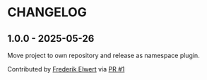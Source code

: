 CHANGELOG
=========

1.0.0 - 2025-05-26
------------------

Move project to own repository and release as namespace plugin.

Contributed by [Frederik Elwert](https://github.com/frederik-elwert) via [PR #1](https://github.com/pelican-plugins/i18n-subsites/pull/1/)


